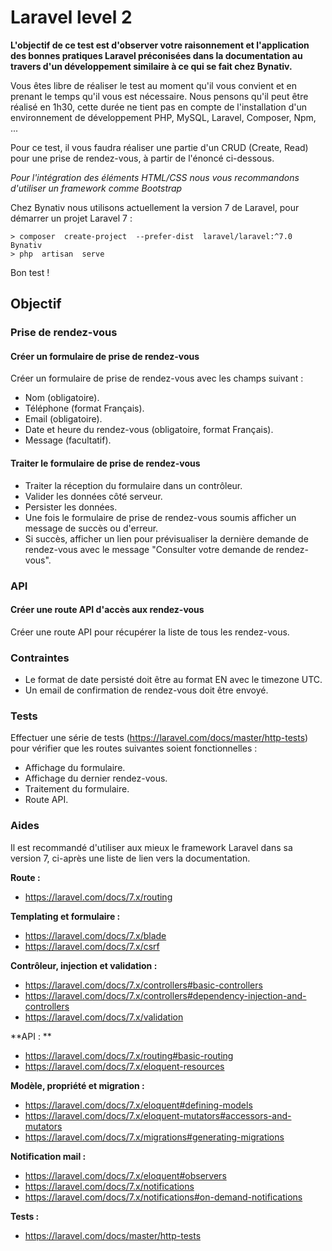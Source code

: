# Laravel level 2

**L'objectif de ce test est d'observer votre raisonnement et l'application des bonnes pratiques Laravel préconisées dans la documentation au travers d'un développement similaire à ce qui se fait chez Bynativ.**

Vous êtes libre de réaliser le test au moment qu'il vous convient et en prenant le temps qu'il vous est nécessaire. Nous pensons qu'il peut être réalisé en 1h30, cette durée ne tient pas en compte de l'installation d'un environnement de développement PHP, MySQL, Laravel, Composer, Npm, ...

Pour ce test, il vous faudra réaliser une partie d'un CRUD (Create, Read) pour une prise de rendez-vous, à partir de l'énoncé ci-dessous.

*Pour l'intégration des éléments HTML/CSS nous vous recommandons d'utiliser un framework comme Bootstrap*

Chez Bynativ nous utilisons actuellement la version 7 de Laravel, pour démarrer un projet Laravel 7 : 

    > composer  create-project  --prefer-dist  laravel/laravel:^7.0  Bynativ
    > php  artisan  serve

Bon test !

## Objectif
### Prise de rendez-vous
#### Créer un formulaire de prise de rendez-vous
Créer un formulaire de prise de rendez-vous avec les champs suivant : 
 - Nom (obligatoire).
 - Téléphone (format Français).
 - Email (obligatoire).
 - Date et heure du rendez-vous (obligatoire, format Français).
 - Message (facultatif).

#### Traiter le formulaire de prise de rendez-vous
 - Traiter la réception du formulaire dans un contrôleur. 
 - Valider les données côté serveur.
 - Persister les données.
 - Une fois le formulaire de prise de rendez-vous soumis afficher un message de succès ou d'erreur. 
 - Si succès, afficher un lien pour prévisualiser la dernière demande de rendez-vous avec le message "Consulter votre demande de rendez-vous".

### API
#### Créer une route API d'accès aux rendez-vous
Créer une route API pour récupérer la liste de tous les rendez-vous.


### Contraintes
 - Le format de date persisté doit être au format EN avec le timezone UTC.
 - Un email de confirmation de rendez-vous doit être envoyé.

### Tests
Effectuer une série de tests (https://laravel.com/docs/master/http-tests) pour vérifier que les routes suivantes soient fonctionnelles : 
 - Affichage du formulaire.
 - Affichage du dernier rendez-vous.
 - Traitement du formulaire.
 - Route API.

### Aides
Il est recommandé d'utiliser aux mieux le framework Laravel dans sa version 7, ci-après une liste de lien vers la documentation.

**Route :**
 - https://laravel.com/docs/7.x/routing
 
**Templating et formulaire :** 
 - https://laravel.com/docs/7.x/blade
 - https://laravel.com/docs/7.x/csrf
 
**Contrôleur, injection et validation :** 
 - https://laravel.com/docs/7.x/controllers#basic-controllers
 - https://laravel.com/docs/7.x/controllers#dependency-injection-and-controllers
 - https://laravel.com/docs/7.x/validation

**API : **
 - https://laravel.com/docs/7.x/routing#basic-routing
 - https://laravel.com/docs/7.x/eloquent-resources
 
**Modèle, propriété et migration :**
 - https://laravel.com/docs/7.x/eloquent#defining-models
 - https://laravel.com/docs/7.x/eloquent-mutators#accessors-and-mutators
 - https://laravel.com/docs/7.x/migrations#generating-migrations

**Notification mail :** 
- https://laravel.com/docs/7.x/eloquent#observers
- https://laravel.com/docs/7.x/notifications
- https://laravel.com/docs/7.x/notifications#on-demand-notifications

**Tests :** 
 - https://laravel.com/docs/master/http-tests
